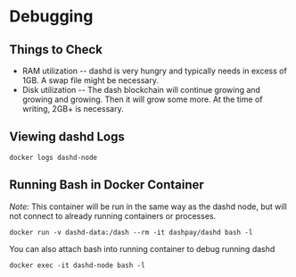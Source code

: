 # Debugging

## Things to Check

* RAM utilization -- dashd is very hungry and typically needs in excess of 1GB.  A swap file might be necessary.
* Disk utilization -- The dash blockchain will continue growing and growing and growing.  Then it will grow some more.  At the time of writing, 2GB+ is necessary.

## Viewing dashd Logs

    docker logs dashd-node


## Running Bash in Docker Container

*Note:* This container will be run in the same way as the dashd node, but will not connect to already running containers or processes.

    docker run -v dashd-data:/dash --rm -it dashpay/dashd bash -l

You can also attach bash into running container to debug running dashd

    docker exec -it dashd-node bash -l


